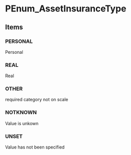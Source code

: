 # PEnum_AssetInsuranceType
<!-- end of short definition -->

## Items

### PERSONAL
Personal

### REAL
Real

### OTHER
required category not on scale

### NOTKNOWN
Value is unkown

### UNSET
Value has not been specified
